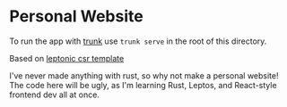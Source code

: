 # Personal Website

To run the app with [trunk](https://trunkrs.dev/) use `trunk serve` in the root of this directory.

Based on [leptonic csr template](https://github.com/lpotthast/leptonic-template-csr)

I've never made anything with rust, so why not make a personal website! The code here will be ugly, as I'm learning Rust, Leptos, and React-style frontend dev all at once. 

